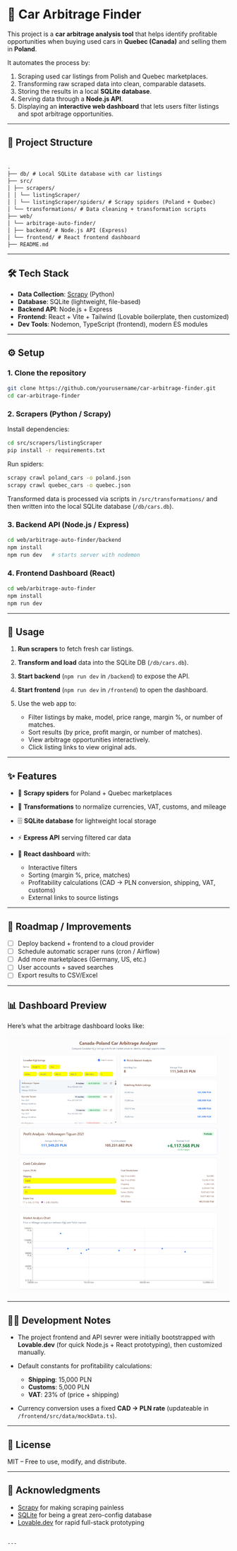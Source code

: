 # 🚗 Car Arbitrage Finder

This project is a **car arbitrage analysis tool** that helps identify profitable opportunities when buying used cars in **Quebec (Canada)** and selling them in **Poland**.

It automates the process by:

1. Scraping used car listings from Polish and Quebec marketplaces.
2. Transforming raw scraped data into clean, comparable datasets.
3. Storing the results in a local **SQLite database**.
4. Serving data through a **Node.js API**.
5. Displaying an **interactive web dashboard** that lets users filter listings and spot arbitrage opportunities.

---

## 📂 Project Structure

```

.
├── db/ # Local SQLite database with car listings
├── src/
│ ├── scrapers/
│ │ └── listingScraper/
│ │ └── listingScraper/spiders/ # Scrapy spiders (Poland + Quebec)
│ └── transformations/ # Data cleaning + transformation scripts
├── web/
│ └── arbitrage-auto-finder/
│ ├── backend/ # Node.js API (Express)
│ └── frontend/ # React frontend dashboard
├── README.md

```

---

## 🛠️ Tech Stack

- **Data Collection**: [Scrapy](https://scrapy.org/) (Python)
- **Database**: SQLite (lightweight, file-based)
- **Backend API**: Node.js + Express
- **Frontend**: React + Vite + Tailwind (Lovable boilerplate, then customized)
- **Dev Tools**: Nodemon, TypeScript (frontend), modern ES modules

---

## ⚙️ Setup

### 1. Clone the repository

```bash
git clone https://github.com/yourusername/car-arbitrage-finder.git
cd car-arbitrage-finder
```

### 2. Scrapers (Python / Scrapy)

Install dependencies:

```bash
cd src/scrapers/listingScraper
pip install -r requirements.txt
```

Run spiders:

```bash
scrapy crawl poland_cars -o poland.json
scrapy crawl quebec_cars -o quebec.json
```

Transformed data is processed via scripts in `/src/transformations/` and then written into the local SQLite database (`/db/cars.db`).

### 3. Backend API (Node.js / Express)

```bash
cd web/arbitrage-auto-finder/backend
npm install
npm run dev   # starts server with nodemon
```

### 4. Frontend Dashboard (React)

```bash
cd web/arbitrage-auto-finder
npm install
npm run dev
```

---

## 🚀 Usage

1. **Run scrapers** to fetch fresh car listings.
2. **Transform and load** data into the SQLite DB (`/db/cars.db`).
3. **Start backend** (`npm run dev` in `/backend`) to expose the API.
4. **Start frontend** (`npm run dev` in `/frontend`) to open the dashboard.
5. Use the web app to:

   - Filter listings by make, model, price range, margin %, or number of matches.
   - Sort results (by price, profit margin, or number of matches).
   - View arbitrage opportunities interactively.
   - Click listing links to view original ads.

---

## ✨ Features

- 🔎 **Scrapy spiders** for Poland + Quebec marketplaces
- 🧹 **Transformations** to normalize currencies, VAT, customs, and mileage
- 🗄️ **SQLite database** for lightweight local storage
- ⚡ **Express API** serving filtered car data
- 🎨 **React dashboard** with:

  - Interactive filters
  - Sorting (margin %, price, matches)
  - Profitability calculations (CAD → PLN conversion, shipping, VAT, customs)
  - External links to source listings

---

## 📌 Roadmap / Improvements

- [ ] Deploy backend + frontend to a cloud provider
- [ ] Schedule automatic scraper runs (cron / Airflow)
- [ ] Add more marketplaces (Germany, US, etc.)
- [ ] User accounts + saved searches
- [ ] Export results to CSV/Excel

---

## 📊 Dashboard Preview

Here’s what the arbitrage dashboard looks like:

![Dashboard Screenshot](./screencapture-localhost-8080-2025-10-05-17_08_01.png)

---

## 🧑‍💻 Development Notes

- The project frontend and API sevrer were initially bootstrapped with **Lovable.dev** (for quick Node.js + React prototyping), then customized manually.
- Default constants for profitability calculations:

  - **Shipping**: 15,000 PLN
  - **Customs**: 5,000 PLN
  - **VAT**: 23% of (price + shipping)

- Currency conversion uses a fixed **CAD → PLN rate** (updateable in `/frontend/src/data/mockData.ts`).

---

## 📜 License

MIT – Free to use, modify, and distribute.

---

## 🙌 Acknowledgments

- [Scrapy](https://scrapy.org/) for making scraping painless
- [SQLite](https://www.sqlite.org/) for being a great zero-config database
- [Lovable.dev](https://lovable.dev/) for rapid full-stack prototyping

```

---

```

